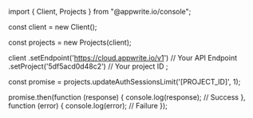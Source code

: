 import { Client, Projects } from "@appwrite.io/console";

const client = new Client();

const projects = new Projects(client);

client
    .setEndpoint('https://cloud.appwrite.io/v1') // Your API Endpoint
    .setProject('5df5acd0d48c2') // Your project ID
;

const promise = projects.updateAuthSessionsLimit('[PROJECT_ID]', 1);

promise.then(function (response) {
    console.log(response); // Success
}, function (error) {
    console.log(error); // Failure
});
